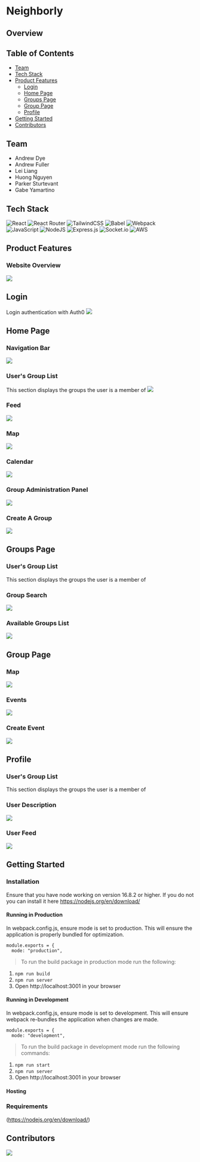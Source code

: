 # Neighborly


## Overview


## Table of Contents
* [Team](https://github.com/Neighborly-Saffron/Neighborly/tree/main#team)
* [Tech Stack](https://github.com/Neighborly-Saffron/Neighborly/tree/main#tech-stack)  
* [Product Features](https://github.com/Neighborly-Saffron/Neighborly/tree/main#product-features)
  * [Login](https://github.com/Neighborly-Saffron/Neighborly/tree/main#login)
  * [Home Page](https://github.com/Neighborly-Saffron/Neighborly/tree/main#home-page)
  * [Groups Page](https://github.com/Neighborly-Saffron/Neighborly/tree/main#groups-page)
  * [Group Page](https://github.com/Neighborly-Saffron/Neighborly/tree/main#group-page)
  * [Profile](https://github.com/Neighborly-Saffron/Neighborly/tree/main#profile)
* [Getting Started](https://github.com/Neighborly-Saffron/Neighborly/tree/main#product-features)  
* [Contributors](https://github.com/Neighborly-Saffron/Neighborly/tree/main#contributors)


## Team
* Andrew Dye
* Andrew Fuller
* Lei Liang
* Huong Nguyen
* Parker Sturtevant
* Gabe Yamartino


## Tech Stack
![React](https://img.shields.io/badge/react-%2320232a.svg?style=for-the-badge&logo=react&logoColor=%2361DAFB)
![React Router](https://img.shields.io/badge/React_Router-CA4245?style=for-the-badge&logo=react-router&logoColor=white)
![TailwindCSS](https://img.shields.io/badge/tailwindcss-%2338B2AC.svg?style=for-the-badge&logo=tailwind-css&logoColor=white)
![Babel](https://img.shields.io/badge/Babel-F9DC3e?style=for-the-badge&logo=babel&logoColor=black)
![Webpack](https://img.shields.io/badge/webpack-%238DD6F9.svg?style=for-the-badge&logo=webpack&logoColor=black)  
![JavaScript](https://img.shields.io/badge/javascript-%23323330.svg?style=for-the-badge&logo=javascript&logoColor=%23F7DF1E)
![NodeJS](https://img.shields.io/badge/node.js-6DA55F?style=for-the-badge&logo=node.js&logoColor=white)
![Express.js](https://img.shields.io/badge/express.js-%23404d59.svg?style=for-the-badge&logo=express&logoColor=%2361DAFB)
![Socket.io](https://img.shields.io/badge/Socket.io-black?style=for-the-badge&logo=socket.io&badgeColor=010101)
![AWS](https://img.shields.io/badge/AWS-%23FF9900.svg?style=for-the-badge&logo=amazon-aws&logoColor=white)


## Product Features


### Website Overview
![](./readMeAssets/overview.gif)


## Login

Login authentication with Auth0
![](./readMeAssets/authentication.gif)


## Home Page

### Navigation Bar
![](./readMeAssets/navbar.gif)

### User's Group List
This section displays the groups the user is a member of
![](./readMeAssets/userGroups.png)

### Feed
![](./readMeAssets/homeFeed.gif)

### Map
![](./readMeAssets/homeMap.gif)

### Calendar
![](./readMeAssets/homeCalendar.gif)

### Group Administration Panel
![](./readMeAssets/groupAdminModal.gif)

### Create A Group
![](./readMeAssets/createGroup.gif)


## Groups Page

### User's Group List
This section displays the groups the user is a member of
![]()

### Group Search
![](./readMeAssets/searchAvailableGroups.gif)

### Available Groups List
![](./readMeAssets/availableGroups.gif)


## Group Page

### Map
![](./readMeAssets/groupMap.gif)

### Events
![](./readMeAssets/groupCalendar.gif)

### Create Event
![](./readMeAssets/createEvent.gif)


## Profile

### User's Group List
This section displays the groups the user is a member of
![]()

### User Description
![](./readMeAssets/profileOverview.gif)

### User Feed
![](./readMeAssets/profileFeed.gif)


## Getting Started

### Installation

Ensure that you have node working on version 16.8.2 or higher. If you do not you can install it here https://nodejs.org/en/download/


#### Running in Production
In webpack.config.js, ensure mode is set to production. This will ensure the application is properly bundled for optimization.
```
module.exports = {
  mode: "production",
```
>To run the build package in production mode run the following:
1. ` npm run build `
2. ` npm run server `
3. Open http://localhost:3001 in your browser

#### Running in Development
In webpack.config.js, ensure mode is set to development. This will ensure webpack re-bundles the application when changes are made.
```
module.exports = {
  mode: "development",
```
>To run the build package in development mode run the following commands:
1. ` npm run start `
2. ` npm run server `
3. Open http://localhost:3001 in your browser

#### Hosting



### Requirements
(https://nodejs.org/en/download/)


## Contributors
<a href="https://github.com/Neighborly-Saffron/Neighborly/graphs/contributors">
  <img src="https://contrib.rocks/image?repo=Neighborly-Saffron/Neighborly" />
</a>
